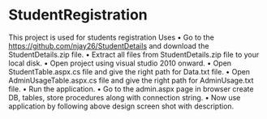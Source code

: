 # StudentRegistration
This project is used for students registration
Uses
•	Go to the https://github.com/njay26/StudentDetails and download the StudentDetails.zip file.
•	Extract all files from StudentDetails.zip file to your local disk.
•	Open project using visual studio 2010 onward.
•	Open StudentTable.aspx.cs file  and give the right path for Data.txt file.
•	Open AdminUsageTable.aspx.cs file  and give the right path for AdminUsage.txt file.
•	Run the application.
•	Go to the admin.aspx page in browser create DB, tables, store procedures along with connection string.
•	Now use application by following above design screen shot with description.

